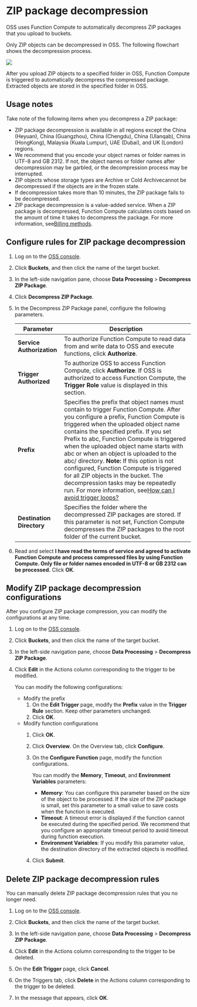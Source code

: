 # ZIP package decompression

OSS uses Function Compute to automatically decompress ZIP packages that you upload to buckets.

Only ZIP objects can be decompressed in OSS. The following flowchart shows the decompression process.

![](https://static-aliyun-doc.oss-cn-hangzhou.aliyuncs.com/assets/img/en-US/8867549951/p38103.png)

After you upload ZIP objects to a specified folder in OSS, Function Compute is triggered to automatically decompress the compressed package. Extracted objects are stored in the specified folder in OSS.

## Usage notes

Take note of the following items when you decompress a ZIP package:

-   ZIP package decompression is available in all regions except the China \(Heyuan\), China \(Guangzhou\), China \(Chengdu\), China \(Ulanqab\), China \(HongKong\), Malaysia \(Kuala Lumpur\), UAE \(Dubai\), and UK \(London\) regions.
-   We recommend that you encode your object names or folder names in UTF-8 and GB 2312. If not, the object names or folder names after decompression may be garbled, or the decompression process may be interrupted.
-   ZIP objects whose storage types are Archive or Cold Archivecannot be decompressed if the objects are in the frozen state.
-   If decompression takes more than 10 minutes, the ZIP package fails to be decompressed.
-   ZIP package decompression is a value-added service. When a ZIP package is decompressed, Function Compute calculates costs based on the amount of time it takes to decompress the package. For more information, see[Billing methods](https://www.alibabacloud.com/help/zh/doc-detail/54301.htm).

## Configure rules for ZIP package decompression

1.  Log on to the [OSS console](https://oss.console.aliyun.com/).

2.  Click **Buckets**, and then click the name of the target bucket.

3.  In the left-side navigation pane, choose **Data Processing** \> **Decompress ZIP Package**.

4.  Click **Decompress ZIP Package**.

5.  In the Decompress ZIP Package panel, configure the following parameters.

    |Parameter|Description|
    |---------|-----------|
    |**Service Authorization**|To authorize Function Compute to read data from and write data to OSS and execute functions, click **Authorize**.|
    |**Trigger Authorized**|To authorize OSS to access Function Compute, click **Authorize**. If OSS is authorized to access Function Compute, the **Trigger Role** value is displayed in this section.|
    |**Prefix**|Specifies the prefix that object names must contain to trigger Function Compute. After you configure a prefix, Function Compute is triggered when the uploaded object name contains the specified prefix. If you set Prefix to abc, Function Compute is triggered when the uploaded object name starts with abc or when an object is uploaded to the abc/ directory. **Note:** If this option is not configured, Function Compute is triggered for all ZIP objects in the bucket. The decompression tasks may be repeatedly run. For more information, see[How can I avoid trigger loops?](https://www.alibabacloud.com/help/zh/doc-detail/181819.htm) |
    |**Destination Directory**|Specifies the folder where the decompressed ZIP packages are stored. If this parameter is not set, Function Compute decompresses the ZIP packages to the root folder of the current bucket.|

6.  Read and select **I have read the terms of service and agreed to activate Function Compute and process compressed files by using Function Compute. Only file or folder names encoded in UTF-8 or GB 2312 can be processed.** Click **OK**.


## Modify ZIP package decompression configurations

After you configure ZIP package compression, you can modify the configurations at any time.

1.  Log on to the [OSS console](https://oss.console.aliyun.com/).

2.  Click **Buckets**, and then click the name of the target bucket.

3.  In the left-side navigation pane, choose **Data Processing** \> **Decompress ZIP Package**.

4.  Click **Edit** in the Actions column corresponding to the trigger to be modified.

    You can modify the following configurations:

    -   Modify the prefix
        1.  On the **Edit Trigger** page, modify the **Prefix** value in the **Trigger Rule** section. Keep other parameters unchanged.
        2.  Click **OK**.
    -   Modify function configurations
        1.  Click **OK**.
        2.  Click **Overview**. On the Overview tab, click **Configure**.
        3.  On the **Configure Function** page, modify the function configurations.

            You can modify the **Memory**, **Timeout**, and **Environment Variables** parameters:

            -   **Memory**: You can configure this parameter based on the size of the object to be processed. If the size of the ZIP package is small, set this parameter to a small value to save costs when the function is executed.
            -   **Timeout**: A timeout error is displayed if the function cannot be executed during the specified period. We recommend that you configure an appropriate timeout period to avoid timeout during function execution.
            -   **Environment Variables**: If you modify this parameter value, the destination directory of the extracted objects is modified.
        4.  Click **Submit**.

## Delete ZIP package decompression rules

You can manually delete ZIP package decompression rules that you no longer need.

1.  Log on to the [OSS console](https://oss.console.aliyun.com/).

2.  Click **Buckets**, and then click the name of the target bucket.

3.  In the left-side navigation pane, choose **Data Processing** \> **Decompress ZIP Package**.

4.  Click **Edit** in the Actions column corresponding to the trigger to be deleted.

5.  On the **Edit Trigger** page, click **Cancel**.

6.  On the Triggers tab, click **Delete** in the Actions column corresponding to the trigger to be deleted.

7.  In the message that appears, click **OK**.


